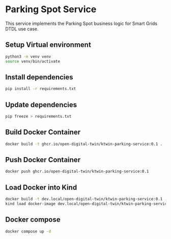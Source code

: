# Parking Spot Service

This service implements the Parking Spot business logic for Smart Grids DTDL use case.

## Setup Virtual environment

```bash
python3 -m venv venv
source venv/bin/activate
```

## Install dependencies

```bash
pip install -r requirements.txt
```

## Update dependencies

```bash
pip freeze > requirements.txt
```

## Build Docker Container

```bash
docker build -t ghcr.io/open-digital-twin/ktwin-parking-service:0.1 .
```

## Push Docker Container

```bash
docker push ghcr.io/open-digital-twin/ktwin-parking-service:0.1
```

## Load Docker into Kind

```bash
docker build -t dev.local/open-digital-twin/ktwin-parking-service:0.1 .
kind load docker-image dev.local/open-digital-twin/ktwin-parking-service:0.1
```

## Docker compose

```bash
docker compose up -d
```
